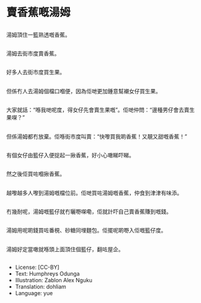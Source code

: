 # 賣香蕉嘅湯姆

##
湯姆頂住一籃熟透嘅香蕉。

##
湯姆去街市度賣香蕉。

##
好多人去街市度買生果。

##
但係冇人去湯姆個檔口嗰便，因為佢哋更加鍾意幫襯女仔買生果。

##
大家就話：“喺我哋呢度，得女仔先會賣生果嘅”。佢哋仲問：“邊種男仔會去賣生果㗎？”

##
但係湯姆都冇放棄。佢喺街市度叫賣：“快嚟買我啲香蕉！又靚又甜嘅香蕉！”

##
有個女仔由籃仔入便捉起一揪香蕉，好小心噉睇吓睇。

##
然之後佢買咗嗰揪香蕉。

##
越嚟越多人嚟到湯姆嘅檔位前。佢哋買咗湯姆嘅香蕉，仲食到津津有味添。

##
冇幾耐呢，湯姆嘅籃仔就冇曬嘢㗎嘞，佢就計吓自己賣香蕉賺到嘅錢。

##
湯姆用呢啲錢買咗番梘、砂糖同埋麵包。佢擺呢啲嘢入佢嘅籃仔度。

##
湯姆好定當噉就喺頭上面頂住個籃仔，翻咗屋企。

##
* License: [CC-BY]
* Text: Humphreys Odunga
* Illustration: Zablon Alex Nguku
* Translation: dohliam
* Language: yue
